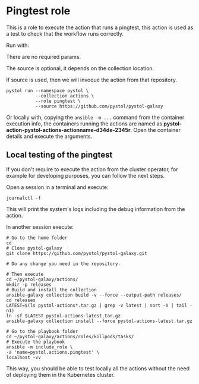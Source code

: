 # Pingtest role

This is	a role to execute the action
that runs a pingtest, this action
is used as a test to check that
the workflow runs correctly.

Run with:

There are no required params.

The source is optional, it depends on
the collection location.

If source is used, then we will invoque
the action from that repository.

```
pystol run --namespace pystol \
           --collection actions \
           --role pingtest \
           --source https://github.com/pystol/pystol-galaxy
```

Or locally with, copying the `ansible -m ...` command from the
container execution info,
the containers running the actions are named as
**pystol-action-pystol-actions-actionname-d34de-2345r**.
Open the container details and execute the
arguments.

## Local testing of the pingtest

If you don't require to execute the action from the
cluster operator, for example for developing purposes,
you can follow the next steps.

Open a session in a terminal and execute:

```
journalctl -f
```

This will print the system's logs including the debug information from the
action.

In another session execute:

```
# Go to the home folder
cd
# Clone pystol-galaxy
git clone https://github.com/pystol/pystol-galaxy.git

# Do any change you need in the repository.

# Then execute
cd ~/pystol-galaxy/actions/
mkdir -p releases
# Build and install the collection
ansible-galaxy collection build -v --force --output-path releases/
cd releases
LATEST=$(ls pystol-actions*.tar.gz | grep -v latest | sort -V | tail -n1)
ln -sf $LATEST pystol-actions-latest.tar.gz
ansible-galaxy collection install --force pystol-actions-latest.tar.gz

# Go to the playbook folder
cd ~/pystol-galaxy/actions/roles/killpods/tasks/
# Execute the playbook
ansible -m include_role \
-a 'name=pystol.actions.pingtest' \
localhost -vv
```

This way, you should be able to test locally
all the actions without the need of deploying them
in the Kubernetes cluster.


